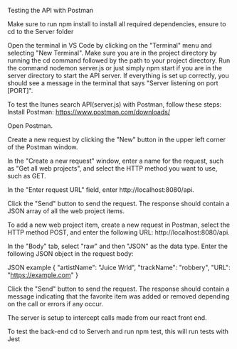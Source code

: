 Testing the API with Postman

Make sure to run npm install to install all required dependencies, ensure to cd to the Server folder

Open the terminal in VS Code by clicking on the "Terminal" menu and selecting "New Terminal".
Make sure you are in the project directory by running the cd command followed by the path to your project directory.
Run the command nodemon server.js or just simply npm start if you are in the server directory to start the API server.
If everything is set up correctly, you should see a message in the terminal that says "Server listening on port [PORT]".



To test the Itunes search API(server.js) with Postman, follow these steps:
Install Postman: https://www.postman.com/downloads/

Open Postman.

Create a new request by clicking the "New" button in the upper left corner of the Postman window.

In the "Create a new request" window, enter a name for the request, such as "Get all web projects", and select the HTTP method you want to use, such as GET.

In the "Enter request URL" field, enter http://localhost:8080/api.

Click the "Send" button to send the request. The response should contain a JSON array of all the web project items.

To add a new web project item, create a new request in Postman, select the HTTP method POST, and enter the following URL: http://localhost:8080/api.

In the "Body" tab, select "raw" and then "JSON" as the data type. Enter the following JSON object in the request body:

JSON example
{
  "artistName": "Juice Wrld",
  "trackName": "robbery",
  "URL": "https://example.com"
}

Click the "Send" button to send the request. The response should contain a message indicating that the favorite item was added or removed depending on the call or errors if any occur.

The server is setup to intercept calls made from our react front end.

To test the back-end cd to Serverh and run npm test, this will run tests with Jest
